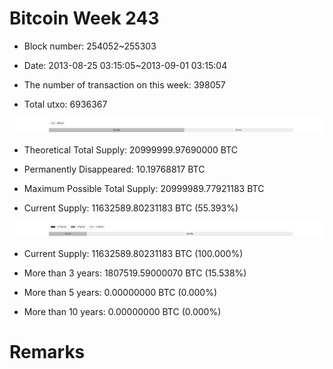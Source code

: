 # Bitcoin Week 243

- Block number: 254052~255303

- Date: 2013-08-25 03:15:05~2013-09-01 03:15:04

- The number of transaction on this week: 398057

- Total utxo: 6936367

![](../images/mined_week243.png)

- Theoretical Total Supply: 20999999.97690000 BTC

- Permanently Disappeared: 10.19768817 BTC

- Maximum Possible Total Supply: 20999989.77921183 BTC

- Current Supply: 11632589.80231183 BTC (55.393%)

![](../images/year_week243.png)


- Current Supply: 11632589.80231183 BTC (100.000%)

- More than 3 years: 1807519.59000070 BTC (15.538%)

- More than 5 years: 0.00000000 BTC (0.000%)

- More than 10 years: 0.00000000 BTC (0.000%)

# Remarks

